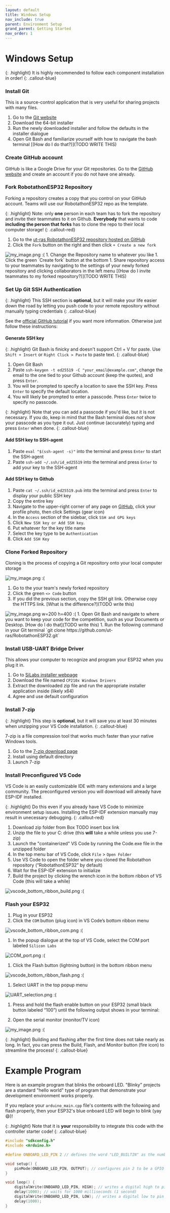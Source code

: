 ```yaml
---
layout: default
title: Windows Setup
nav_include: true
parent: Environment Setup
grand_parent: Getting Started
nav_order: 1
---
```


# Windows Setup

{: .highlight}
It is highly recommended to follow each component installation in order!
{: .callout-blue}

### __Install Git__
This is a source-control application that is very useful for sharing projects with many files.

1. Go to the [Git website](https://git-scm.com/downloads)
1. Download the 64-bit installer
1. Run the newly downloaded installer and follow the defaults in the installer dialogue
1. Open Git Bash and familiarize yourself with how to navigate the bash terminal [(How do I do that?)](TODO WRITE THIS)

### __Create GitHub account__
GitHub is like a Google Drive for your Git repositories.
Go to the [GitHub website](https://github.com/) and create an account if you do not have one already. 

### __Fork RobotathonESP32 Repository__
Forking a repository creates a copy that you control on your GitHub account. Teams will use our RobotathonESP32 repo as the template. 

{: .highlight}
Note: only **one** person in each team has to fork the repository and invite their teammates to it on Github. **Everybody** that wants to code __including the person that forks__ has to clone the repo to their local computer storage!
{: .callout-red}

1. Go to the [ut-ras RobotathonESP32 repository hosted on GitHub](https://github.com/ut-ras/RobotathonESP32)
1. Click the `Fork` button on the right and then click `+ Create a new fork` 
<img src="{{ '/_assets/images/github_fork.png' | prepend: site.baseurl }}" alt="my_image.png :(">
1. Change the Repository name to whatever you like
1. Click the green `Create fork` button at the bottom
1. Share repository access to your teammates by navigating to the settings of your newly forked repository and clicking collaborators in the left menu [(How do I invite teammates to my forked repository?)](TODO WRITE THIS)

### __Set Up Git SSH Authentication__

{: .highlight}
This SSH section is **optional**, but it will make your life easier down the road by letting you push code to your remote repository without manually typing credentials
{: .callout-blue}

See the [official GitHub tutorial](https://docs.github.com/en/enterprise-cloud@latest/authentication/connecting-to-github-with-ssh/generating-a-new-ssh-key-and-adding-it-to-the-ssh-agent) if you want more information. Otherwise just follow these instructions:

#### Generate SSH key

{: .highlight}
Git Bash is finicky and doesn't support Ctrl + V for paste. Use `Shift + Insert` or `Right Click > Paste` to paste text.
{: .callout-blue}

1. Open Git Bash
1. Paste `ssh-keygen -t ed25519 -C "your_email@example.com"`, change the email to the one tied to your Github account (keep the quotes), and press `Enter`.
1. You will be prompted to specify a location to save the SSH key. Press `Enter` to specify the default location.
1. You will likely be prompted to enter a passcode. Press `Enter` twice to specify no passcode.

{: .highlight}
Note that you can add a passcode if you'd like, but it is not necessary. If you do, keep in mind that the Bash terminal does _not_ show your passcode as you type it out. Just continue (accurately) typing and press `Enter` when done.
{: .callout-blue}

#### Add SSH key to SSH-agent
1. Paste `eval "$(ssh-agent -s)"` into the terminal and press `Enter` to start the SSH-agent
1. Paste `ssh-add ~/.ssh/id_ed25519` into the terminal and press `Enter` to add your key to the SSH-agent

#### Add SSH key to Github
1. Paste `cat ~/.ssh/id_ed25519.pub` into the terminal and press `Enter` to display your public SSH key
1. Copy the entire key
1. Navigate to the upper-right corner of any page on [GitHub](https://github.com/), click your profile photo, then click Settings (gear icon)
1. In the `Access` section of the sidebar, click `SSH and GPG keys`
1. Click `New SSH key or Add SSH key`.
1. Put whatever for the key title name
1. Select the key type to be `Authentication`
1. Click `Add SSH Key`

### __Clone Forked Repository__
Cloning is the process of copying a Git repository onto your local computer storage

<img src="{{ '/_assets/images/github_repo.png' | prepend: site.baseurl }}" alt="my_image.png :(">

1. Go to the your team's newly forked repository
1. Click the green `<> Code` button
1. If you did the previous section, copy the SSH git link. Otherwise copy the HTTPS link. [What is the difference?](TODO write this)
<img src="{{ '/_assets/images/ssh_link_copy.png' | prepend: site.baseurl }}" alt="my_image.png w=200 h=400 :(">
1. Open Git Bash and navigate to where you want to keep your code for the competition, such as your Documents or Desktop. [How do I do that](TODO write this)
1. Run the following command in your Git terminal `git clone https://github.com/ut-ras/RobotathonESP32.git`


### __Install USB-UART Bridge Driver__
This allows your computer to recognize and program your ESP32 when you plug it in.

1. Go to [SiLabs installer webpage](https://www.silabs.com/developer-tools/usb-to-uart-bridge-vcp-drivers?tab=downloads)
1. Download the file named `CP210x Windows Drivers`
1. Extract the downloaded zip file and run the appropriate installer application inside (likely x64)
1. Agree and use default configuration

### __Install 7-zip__

{: .highlight}
This step is **optional**, but it will save you at least 30 minutes when unzipping your VS Code installation.
{: .callout-blue}

7-zip is a file compression tool that works much faster than your native Windows tools.

1. Go to the [7-zip download page](https://www.7-zip.org/)
1. Install using default directory
1. Launch 7-zip

### __Install Preconfigured VS Code__
VS Code is an easily customizable IDE with many extensions and a large community. The preconfigured version you will download will already have ESP-IDF installed.

{: .highlight}
Do this even if you already have VS Code to minimize  environment setup issues. Installing the ESP-IDF extension manually may result in unecessary debugging.
{: .callout-red}

1. Download zip folder from Box TODO insert box link
1. Unzip the file to your C: drive (this **will** take a while unless you use 7-zip)
1. Launch the "containerized" VS Code by running the Code.exe file in the unzipped folder
1. In the top menu bar of VS Code, click `File` > `Open Folder`
1. Use VS Code to open the folder where you cloned the Robotathon repository (“RobotathonESP32” by default)
1. Wait for the ESP-IDF extension to initialize 
1. Build the project by clicking the wrench icon in the bottom ribbon of VS Code (this will take a while)
<img src="{{ '/_assets/images/vscode_bottom_ribbon_build.png' | prepend: site.baseurl }}" alt="vscode_bottom_ribbon_build.png :(">

### __Flash your ESP32__

1. Plug in your ESP32
1. Click the `COM` button (plug icon) in VS Code’s bottom ribbon menu
<img src="{{ '/_assets/images/vscode_bottom_ribbon_com.png' | prepend: site.baseurl }}" alt="vscode_bottom_ribbon_com.png :(">

1. In the popup dialogue at the top of VS Code, select the COM port labeled `Silicon Labs`
<img src="{{ '/_assets/images/COM_port.png' | prepend: site.baseurl }}" alt="COM_port.png :(">

1. Click the Flash button (lightning button) in the bottom ribbon menu
<img src="{{ '/_assets/images/vscode_bottom_ribbon_flash.png' | prepend: site.baseurl }}" alt="vscode_bottom_ribbon_flash.png :(">

1. Select UART in the top popup menu 
<img src="{{ '/_assets/images/UART_selection.png' | prepend: site.baseurl }}" alt="UART_selection.png :(">

1. Press and hold the flash enable button on your ESP32 (small black button labeled “100”) until the following output shows in your terminal:

1. Open the serial monitor (monitor/TV icon)
<img src="{{ '/_assets/images/vscode_bottom_ribbon_monitor.png' | prepend: site.baseurl }}" alt="my_image.png :(">

{: .highlight}
Building and flashing after the first time does not take nearly as long. In fact, you can press the Build, Flash, and Monitor button (fire icon) to streamline the process!
{: .callout-blue}


# Example Program

Here is an example program that blinks the onboard LED. "Blinky" projects are a standard "hello world" type of program that demonstrate your development environment works properly.

If you replace your `arduino_main.cpp` file's contents with the following and flash properly, then your ESP32's blue onboard LED will begin to blink (yay 😄)!

{: .highlight}
Note that it is **your** responsibility to integrate this code with the controller starter code!
{: .callout-blue}

```cpp
#include "sdkconfig.h"
#include <Arduino.h>

#define ONBOARD_LED_PIN 2 // defines the word "LED_BUILTIN" as the number 2 for readability

void setup() {
    pinMode(ONBOARD_LED_PIN, OUTPUT); // configures pin 2 to be a GPIO output pin 
}

void loop() {
    digitalWrite(ONBOARD_LED_PIN, HIGH); // writes a digital high to pin 2
    delay(1000); // waits for 1000 milliseconds (1 second)
    digitalWrite(ONBOARD_LED_PIN, LOW); // writes a digital low to pin 2
    delay(1000);
}
```



